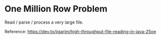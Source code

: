 # One Million Row Problem

Read / parse / process a very large file.

Reference: https://dev.to/jigarjm/high-throughput-file-reading-in-java-25oe